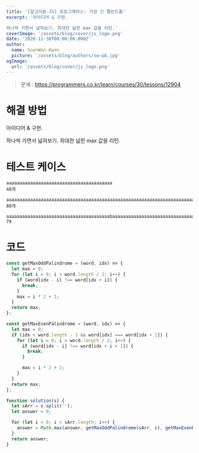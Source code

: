 ```yaml
---
title: '[알고리즘-JS] 프로그래머스: 가장 긴 팰린드롬'
excerpt: '아이디어 & 구현.

하나씩 가면서 넓혀보기. 최대한 넓힌 max 값을 리턴.'
coverImage: '/assets/blog/cover/js_logo.png'
date: '2020-12-30T00:00:00.000Z'
author:
  name: SoonWon Kwon
  picture: '/assets/blog/authors/sw-pb.jpg'
ogImage:
  url: '/assets/blog/cover/js_logo.png'
---
```


> 문제 : https://programmers.co.kr/learn/courses/30/lessons/12904

# 해결 방법

아이디어 & 구현.

하나씩 가면서 넓혀보기. 최대한 넓힌 max 값을 리턴.

# 테스트 케이스

```plain
aaaaaaaaaaaaaaaaaaaaaaaaaaaaaaaaaaaaaaaa
40개

aaaaaaaaaaaaaaaaaaaaaaaaaaaaaaaaaaaaaaaaaaaaaaaaaaaaaaaaaaaaaaaaaaaaaaaaaaaaaaaa
80개

aaaaaaaaaaaaaaaaaaaaaaaaaaaaaaaaaaaaaaabaaaaaaaaaaaaaaaaaaaaaaaaaaaaaaaaaaaaaaaa
79
```

# 코드

```javascript
const getMaxOddPalindrome = (word, idx) => {
  let max = 0;
  for (let i = 0; i < word.length / 2; i++) {
    if (word[idx - i] !== word[idx + i]) {
      break;
    }
    max = i * 2 + 1;
  }
  return max;
};

const getMaxEvenPalindrome = (word, idx) => {
  let max = 0;
  if (idx < word.length - 1 && word[idx] === word[idx + 1]) {
    for (let i = 0; i < word.length / 2; i++) {
      if (word[idx - i] !== word[idx + i + 1]) {
        break;
      }

      max = i * 2 + 2;
    }
  }
  return max;
};

function solution(s) {
  let sArr = s.split('');
  let answer = 0;

  for (let i = 0; i < sArr.length; i++) {
    answer = Math.max(answer, getMaxOddPalindrome(sArr, i), getMaxEvenPalindrome(sArr, i));
  }
  return answer;
}
```

